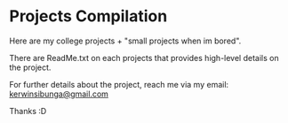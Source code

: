 # Projects Compilation

Here are my college projects + "small projects when im bored".

There are ReadMe.txt on each projects that provides high-level details on the project.

For further details about the project, reach me via my email: kerwinsibunga@gmail.com

Thanks :D
